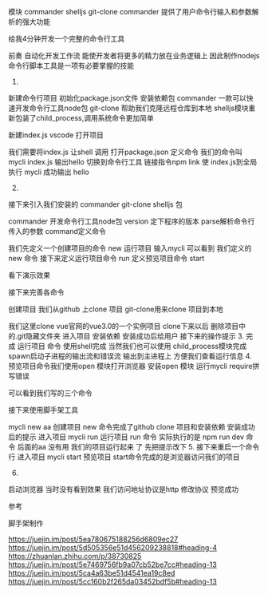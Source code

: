 
模块  commander shelljs git-clone
commander 提供了用户命令行输入和参数解析的强大功能


给我4分钟开发一个完整的命令行工具

前奏
自动化开发工作流
能使开发者将更多的精力放在业务逻辑上
因此制作nodejs命令行脚本工具是一项有必要掌握的技能


1.
新建命令行项目
初始化package.json文件
安装依赖包
commander 一款可以快速开发命令行工具node包
git-clone 帮助我们克隆远程仓库到本地
shelljs模块重新包装了child_process,调用系统命令更加简单

新建index.js
vscode 打开项目

我们需要将index.js 让shell 调用
打开package.json 定义命令 
 我们的命令叫 mycli
 index.js 输出hello
切换到命令行工具
链接指令npm link 使 index.js到全局执行
mycli 成功输出 hello

2.

接下来引入我们安装的 commander git-clone shelljs 包

commander 开发命令行工具node包
version 定下程序的版本
parse解析命令行传入的参数
command定义命令

我们先定义一个创建项目的命令 new 
运行项目 输入mycli
可以看到 我们定义的new 命令
接下来定义运行项目命令 run
定义预览项目命令  start

看下演示效果

接下来完善各命令

创建项目
我们从github 上clone 项目
git-clone用来clone 项目到本地

我们这里clone vue官网的vue3.0的一个实例项目
clone下来以后
删除项目中的.git隐藏文件夹
进入项目
安装依赖
安装成功后给用户 接下来的操作提示
3.
完成 运行项目 命令
使用shell完成 
当然我们也可以使用 child_process模块完成
spawn启动子进程的输出流和错误流 输出到主进程上 
方便我们查看运行信息
4.
预览项目命令我们使用open 模块打开浏览器
安装open 模块
运行mycli
require拼写错误

可以看到我们写的三个命令

接下来使用脚手架工具

mycli new aa 创建项目
new  命令完成了github clone 项目和安装依赖
安装成功后的提示
进入项目
mycli run 运行项目
run 命令 实际执行的是 npm run dev 命令
后面的aa 没有用
我们的项目运行起来 了
先把提示改下
5.
接下来重启一个命令行
进入项目
mycli start 预览项目
start命令完成的是浏览器访问我们的项目

6.
启动浏览器 当时没有看到效果
我们访问地址协议是http 
修改协议
预览成功








参考



脚手架制作

https://juejin.im/post/5ea780675188256d6809ec27
https://juejin.im/post/5d505356e51d456209238818#heading-4
https://zhuanlan.zhihu.com/p/38730825
https://juejin.im/post/5e7469756fb9a07cb52be7cc#heading-13
https://juejin.im/post/5ca4a63be51d4541ea19c8ed
https://juejin.im/post/5cc160b2f265da03452bdf5b#heading-13


